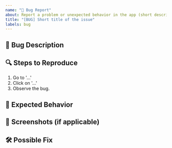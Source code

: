 ```yaml
---
name: "🐛 Bug Report"
about: Report a problem or unexpected behavior in the app (short description).
title: "[BUG] Short title of the issue"
labels: bug
---
```


## 🐛 Bug Description

<!-- A clear and concise description of what the bug is. -->

## 🔍 Steps to Reproduce

1. Go to '...'
2. Click on '...'
3. Observe the bug.

## 📌 Expected Behavior

<!-- Describe what should happen instead. -->

## 📸 Screenshots (if applicable)

<!-- Attach any screenshots to help explain the issue. -->

## 🛠 Possible Fix

<!-- Suggest any ideas for fixing this bug, if possible. -->
